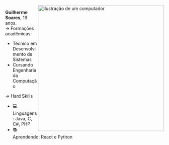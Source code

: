 <img src="https://raw.githubusercontent.com/MicaelliMedeiros/micaellimedeiros/master/image/computer-illustration.png" alt="ilustração de um computador" min-width="400px" max-width="400px" width="400px" align="right">

<p align="left"> 
  <strong>Guilherme Soares</strong>, 19 anos.<br>
  → Formações acadêmicas:<br>
  <ul>
    <li>Técnico em Desenvolvimento de Sistemas</li>
    <li>Cursando Engenharia da Computação</li>
  </ul>
</p>

<p align="left">
→ Hard Skills<br>
  <ul>
    <li>💻 Linguagens: Java, C, C#, PHP</li>
    <li>📚 Aprendendo: React e Python</li>
  </ul>
</p>
